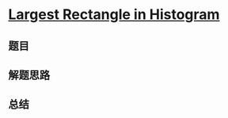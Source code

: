 # [Largest Rectangle in Histogram](https://leetcode.com/problems/largest-rectangle-in-histogram/)

## 题目


## 解题思路


## 总结


